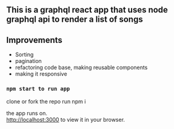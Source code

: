 ## This is a graphql react app that uses node graphql api to render a list of songs

## Improvements

- Sorting
- pagination
- refactoring code base, making reusable components
- making it responsive

### `npm start to run app`

clone or fork the repo run npm i

the app runs on.\
[http://localhost:3000](http://localhost:3000) to view it in your browser.
